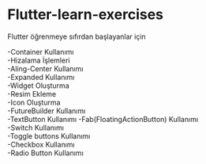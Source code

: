 # Flutter-learn-exercises
Flutter öğrenmeye sıfırdan başlayanlar için

-Container Kullanımı           
-Hizalama İşlemleri       
-Aling-Center Kullanımı     
-Expanded Kullanımı         
-Widget Oluşturma   
-Resim Ekleme    
-Icon Oluşturma           
-FutureBuilder Kullanımı        
-TextButton Kullanımı
-Fab(FloatingActionButton) Kullanımı           
-Switch Kullanımı       
-Toggle buttons Kullanımı    
-Checkbox Kullanımı       
-Radio Button Kullanımı









